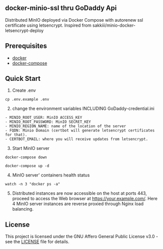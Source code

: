 ## docker-minio-ssl thru GoDaddy Api
Distributed MinIO deployed via Docker Compose with autorenew ssl certificate using letsencrypt.
Inspired from sakkiii/minio-docker-letsencrypt-deploy

## Prerequisites
- [docker](https://docs.docker.com/get-docker/)
- [docker-compose](https://docs.docker.com/compose/install/)

## Quick Start

1. Create .env

```
cp .env.example .env
```

2. change the environment variables INCLUDING GoDaddy-credential.ini

```
- MINIO_ROOT_USER: MinIO ACCESS_KEY
- MINIO_ROOT_PASSWORD: MinIO SECRET_KEY
- MINIO_REGION_NAME: name of the location of the server
- FQDN: Minio Domain (certbot will generate letsencrypt certificates for that).
- CERTBOT_EMAIL: where you will receive updates from letsencrypt.

```

3. Start MinIO server

```
docker-compose down

docker-compose up -d
```

4. MinIO server' containers health status

```
watch -n 3 "docker ps -a"
```

5. Distributed instances are now accessible on the host at ports 443, proceed to access the Web browser at https://your.example.com/. 
Here 4 MinIO server instances are reverse proxied through Nginx load balancing.

## License

This project is licensed under the GNU Affero General Public License v3.0 - see the [LICENSE](LICENSE) file for details.
